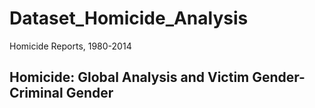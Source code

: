 # Dataset_Homicide_Analysis
Homicide Reports, 1980-2014

## Homicide: Global Analysis and Victim Gender-Criminal Gender
